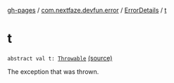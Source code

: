 [gh-pages](../../index.md) / [com.nextfaze.devfun.error](../index.md) / [ErrorDetails](index.md) / [t](./t.md)

# t

`abstract val t: `[`Throwable`](https://kotlinlang.org/api/latest/jvm/stdlib/kotlin/-throwable/index.html) [(source)](https://github.com/NextFaze/dev-fun/tree/master/devfun/src/main/java/com/nextfaze/devfun/error/Handler.kt#L25)

The exception that was thrown.

